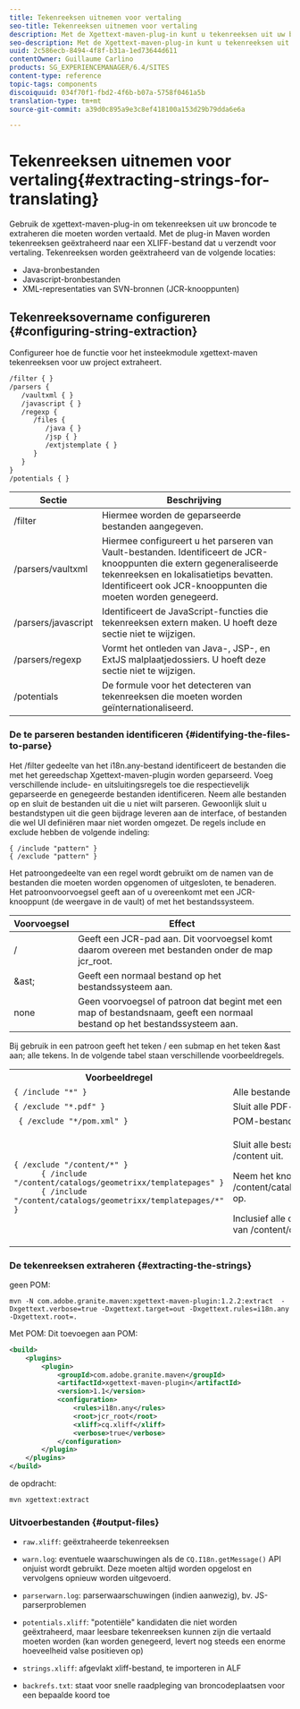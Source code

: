 ```yaml
---
title: Tekenreeksen uitnemen voor vertaling
seo-title: Tekenreeksen uitnemen voor vertaling
description: Met de Xgettext-maven-plug-in kunt u tekenreeksen uit uw broncode extraheren die moeten worden vertaald
seo-description: Met de Xgettext-maven-plug-in kunt u tekenreeksen uit uw broncode extraheren die moeten worden vertaald
uuid: 2c586ecb-8494-4f8f-b31a-1ed73644d611
contentOwner: Guillaume Carlino
products: SG_EXPERIENCEMANAGER/6.4/SITES
content-type: reference
topic-tags: components
discoiquuid: 034f70f1-fbd2-4f6b-b07a-5758f0461a5b
translation-type: tm+mt
source-git-commit: a39d0c895a9e3c8ef418100a153d29b79dda6e6a

---
```



# Tekenreeksen uitnemen voor vertaling{#extracting-strings-for-translating}

Gebruik de xgettext-maven-plug-in om tekenreeksen uit uw broncode te extraheren die moeten worden vertaald. Met de plug-in Maven worden tekenreeksen geëxtraheerd naar een XLIFF-bestand dat u verzendt voor vertaling. Tekenreeksen worden geëxtraheerd van de volgende locaties:

* Java-bronbestanden
* Javascript-bronbestanden
* XML-representaties van SVN-bronnen (JCR-knooppunten)

## Tekenreeksovername configureren {#configuring-string-extraction}

Configureer hoe de functie voor het insteekmodule xgettext-maven tekenreeksen voor uw project extraheert.

```xml
/filter { }
/parsers {
   /vaultxml { }
   /javascript { }
   /regexp {
      /files {
         /java { } 
         /jsp { }
         /extjstemplate { }
      }
   }
}
/potentials { }
```

| Sectie | Beschrijving |
|---|---|
| /filter | Hiermee worden de geparseerde bestanden aangegeven. |
| /parsers/vaultxml | Hiermee configureert u het parseren van Vault-bestanden. Identificeert de JCR-knooppunten die extern gegeneraliseerde tekenreeksen en lokalisatietips bevatten. Identificeert ook JCR-knooppunten die moeten worden genegeerd. |
| /parsers/javascript | Identificeert de JavaScript-functies die tekenreeksen extern maken. U hoeft deze sectie niet te wijzigen. |
| /parsers/regexp | Vormt het ontleden van Java-, JSP-, en ExtJS malplaatjedossiers. U hoeft deze sectie niet te wijzigen. |
| /potentials | De formule voor het detecteren van tekenreeksen die moeten worden geïnternationaliseerd. |

### De te parseren bestanden identificeren {#identifying-the-files-to-parse}

Het /filter gedeelte van het i18n.any-bestand identificeert de bestanden die met het gereedschap Xgettext-maven-plugin worden geparseerd. Voeg verschillende include- en uitsluitingsregels toe die respectievelijk geparseerde en genegeerde bestanden identificeren. Neem alle bestanden op en sluit de bestanden uit die u niet wilt parseren. Gewoonlijk sluit u bestandstypen uit die geen bijdrage leveren aan de interface, of bestanden die wel UI definiëren maar niet worden omgezet. De regels include en exclude hebben de volgende indeling:

```
{ /include "pattern" }
{ /exclude "pattern" }
```

Het patroongedeelte van een regel wordt gebruikt om de namen van de bestanden die moeten worden opgenomen of uitgesloten, te benaderen. Het patroonvoorvoegsel geeft aan of u overeenkomt met een JCR-knooppunt (de weergave in de vault) of met het bestandssysteem.

| Voorvoegsel | Effect |
|---|---|
| / | Geeft een JCR-pad aan. Dit voorvoegsel komt daarom overeen met bestanden onder de map jcr_root. |
|  &amp;ast; | Geeft een normaal bestand op het bestandssysteem aan. |
| none | Geen voorvoegsel of patroon dat begint met een map of bestandsnaam, geeft een normaal bestand op het bestandssysteem aan. |

Bij gebruik in een patroon geeft het teken / een submap en het teken &amp;ast aan; alle tekens. In de volgende tabel staan verschillende voorbeeldregels.

<table> 
 <tbody> 
  <tr> 
   <th>Voorbeeldregel</th> 
   <th>Effect</th> 
  </tr> 
  <tr> 
   <td><code>{ /include "*" }</code></td> 
   <td>Alle bestanden opnemen.</td> 
  </tr> 
  <tr> 
   <td><code>{ /exclude "*.pdf" }</code></td> 
   <td>Sluit alle PDF-bestanden uit.</td> 
  </tr> 
  <tr> 
   <td><code> { /exclude "*/pom.xml" }</code></td> 
   <td>POM-bestanden uitsluiten.</td> 
  </tr> 
  <tr> 
   <td><code class="code">{ /exclude "/content/*" }
      { /include "/content/catalogs/geometrixx/templatepages" }
      { /include "/content/catalogs/geometrixx/templatepages/*" }</code></td> 
   <td><p>Sluit alle bestanden onder het knooppunt /content uit.</p> <p>Neem het knooppunt /content/catalogs/geometrixx/templatepages op.</p> <p>Inclusief alle onderliggende knooppunten van /content/catalogs/geometrixx/sjablonen.</p> </td> 
  </tr> 
 </tbody> 
</table>

### De tekenreeksen extraheren {#extracting-the-strings}

geen POM:

```shell
mvn -N com.adobe.granite.maven:xgettext-maven-plugin:1.2.2:extract  -Dxgettext.verbose=true -Dxgettext.target=out -Dxgettext.rules=i18n.any -Dxgettext.root=.
```

Met POM: Dit toevoegen aan POM:

```xml
<build>
    <plugins>
        <plugin>
            <groupId>com.adobe.granite.maven</groupId>
            <artifactId>xgettext-maven-plugin</artifactId>
            <version>1.1</version>
            <configuration>
                <rules>i18n.any</rules>
                <root>jcr_root</root>
                <xliff>cq.xliff</xliff>
                <verbose>true</verbose>
            </configuration>
        </plugin>
    </plugins>
</build>
```

de opdracht:

```shell
mvn xgettext:extract
```

### Uitvoerbestanden {#output-files}

* `raw.xliff`: geëxtraheerde tekenreeksen
* `warn.log`: eventuele waarschuwingen als de `CQ.I18n.getMessage()` API onjuist wordt gebruikt. Deze moeten altijd worden opgelost en vervolgens opnieuw worden uitgevoerd.

* `parserwarn.log`: parserwaarschuwingen (indien aanwezig), bv. JS-parserproblemen
* `potentials.xliff`: &quot;potentiële&quot; kandidaten die niet worden geëxtraheerd, maar leesbare tekenreeksen kunnen zijn die vertaald moeten worden (kan worden genegeerd, levert nog steeds een enorme hoeveelheid valse positieven op)
* `strings.xliff`: afgevlakt xliff-bestand, te importeren in ALF
* `backrefs.txt`: staat voor snelle raadpleging van broncodeplaatsen voor een bepaalde koord toe


